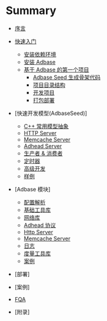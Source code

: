 # Summary

* [序言](README.md)
* [快速入门](quick_start.md)
    * [安装依赖环境](basic/install_dep.md)
    * [安装 Adbase](basic/install.md)
    * [基于 Adbase 的第一个项目](basic/first_project.md)
		- [Adbase Seed 生成骨架代码](basic/use_seed.md)
		- [项目目录结构](basic/project_struct.md)
		- [开发项目](basic/dev_project.md)
		- [打包部署](basic/build.md)

* [快速开发模型(AdbaseSeed)]
    * [C++ 常用模型抽象](seed/abstract.md)
    * [HTTP Server](seed/http_server.md)
    * [Memcache Server](seed/memcache_server.md)
    * [Adhead Server](seed/adhead_server.md)
    * [生产者 & 消费者](seed/producer_consumer.md)
    * [定时器](seed/timer.md)
    * [高级开发](seed/advanced.md)
    * [样例](seed/example.md)

* [Adbase 模块]
    * [配置解析](adbase/config.md)
    * [基础工具库](adbase/utility.md)
    * [网络库](adbase/net.md)
    * [Adhead 协议](adbase/adhead.md)
    * [Http Server](adbase/http_server.md)
    * [Memcache Server](adbase/memcache_server.md)
    * [日志](adbase/logging.md)
    * [度量工具库](adbase/metrics.md)
    * [案例](adbase/example.md)
* [部署]
* [案例]
* [FQA](fqa.md)
* [附录]

